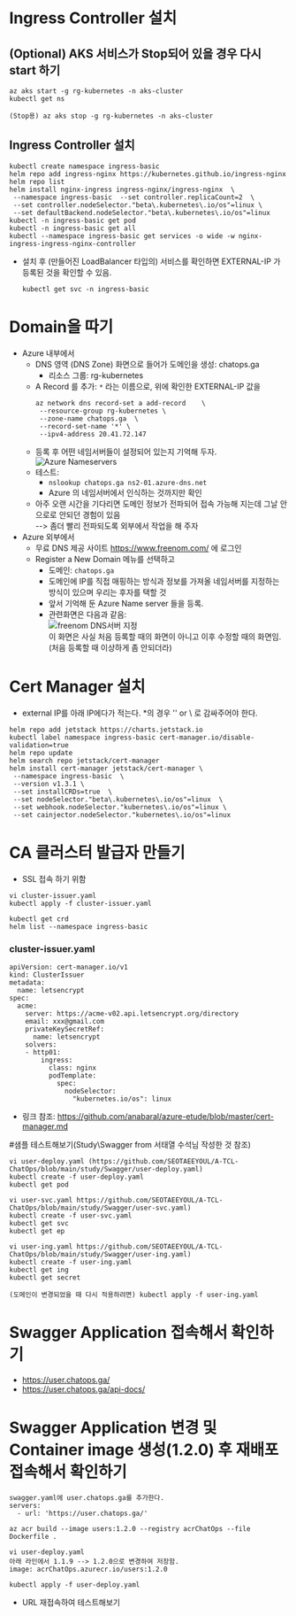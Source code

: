 # Ingress Controller 설치

## (Optional) AKS 서비스가 Stop되어 있을 경우 다시 start 하기
```
az aks start -g rg-kubernetes -n aks-cluster
kubectl get ns

(Stop용) az aks stop -g rg-kubernetes -n aks-cluster
```

## Ingress Controller 설치
```
kubectl create namespace ingress-basic
helm repo add ingress-nginx https://kubernetes.github.io/ingress-nginx
helm repo list
helm install nginx-ingress ingress-nginx/ingress-nginx  \
 --namespace ingress-basic  --set controller.replicaCount=2  \
 --set controller.nodeSelector."beta\.kubernetes\.io/os"=linux \
 --set defaultBackend.nodeSelector."beta\.kubernetes\.io/os"=linux
kubectl -n ingress-basic get pod
kubectl -n ingress-basic get all
kubectl --namespace ingress-basic get services -o wide -w nginx-ingress-ingress-nginx-controller
```
- 설치 후 (만들어진 LoadBalancer 타입의) 서비스를 확인하면 EXTERNAL-IP 가 등록된 것을 확인할 수 있음.
  ```
  kubectl get svc -n ingress-basic
  ```

# Domain을 따기
- Azure 내부에서
  * DNS 영역 (DNS Zone) 화면으로 들어가 도메인을 생성: chatops.ga
    - 리소스 그룹: rg-kubernetes
  * A Record 를 추가: `*` 라는 이름으로, 위에 확인한 EXTERNAL-IP 값을
    ```
    az network dns record-set a add-record    \
     --resource-group rg-kubernetes \
     --zone-name chatops.ga  \
     --record-set-name '*' \
     --ipv4-address 20.41.72.147
    ```
  * 등록 후 어떤 네임서버들이 설정되어 있는지 기억해 두자.  
    ![Azure Nameservers](https://github.com/SEOTAEEYOUL/A-TCL-ChatOps/blob/main/img/azure-dns-nameservers.png)
  * 테스트: 
    - `nslookup chatops.ga ns2-01.azure-dns.net`
    - Azure 의 네임서버에서 인식하는 것까지만 확인
  * 아주 오랜 시간을 기다리면 도메인 정보가 전파되어 접속 가능해 지는데 그날 안으로로 안되던 경험이 있음  
    --> 좀더 빨리 전파되도록 외부에서 작업을 해 주자
- Azure 외부에서
  * 무료 DNS 제공 사이트 https://www.freenom.com/ 에 로그인
  * Register a New Domain 메뉴를 선택하고 
    - 도메인: `chatops.ga`
    - 도메인에 IP를 직접 매핑하는 방식과 정보를 가져올 네임서버를 지정하는 방식이 있으며 우리는 후자를 택할 것
    - 앞서 기억해 둔 Azure Name server 들을 등록.
    - 관련화면은 다음과 같음:  
      ![freenom DNS서버 지정](https://github.com/SEOTAEEYOUL/A-TCL-ChatOps/blob/main/img/freenom-dns-setting-01.png)  
      이 화면은 사실 처음 등록할 때의 화면이 아니고 이후 수정할 때의 화면임. (처음 등록할 때 이상하게 좀 안되더라)

# Cert Manager 설치
 - external IP를 아래 IP에다가 적는다. *의 경우 '' or \ 로 감싸주어야 한다.
```
helm repo add jetstack https://charts.jetstack.io
kubectl label namespace ingress-basic cert-manager.io/disable-validation=true
helm repo update
helm search repo jetstack/cert-manager
helm install cert-manager jetstack/cert-manager \
 --namespace ingress-basic  \
 --version v1.3.1 \
 --set installCRDs=true  \
 --set nodeSelector."beta\.kubernetes\.io/os"=linux  \
 --set webhook.nodeSelector."kubernetes\.io/os"=linux \
 --set cainjector.nodeSelector."kubernetes\.io/os"=linux
```
# CA 클러스터 발급자 만들기
 - SSL 접속 하기 위함
```
vi cluster-issuer.yaml
kubectl apply -f cluster-issuer.yaml

kubectl get crd
helm list --namespace ingress-basic
```
### cluster-issuer.yaml
```
apiVersion: cert-manager.io/v1
kind: ClusterIssuer
metadata:
  name: letsencrypt
spec:
  acme:
    server: https://acme-v02.api.letsencrypt.org/directory
    email: xxx@gmail.com
    privateKeySecretRef:
      name: letsencrypt
    solvers:
    - http01:
        ingress:
          class: nginx
          podTemplate:
            spec:
              nodeSelector:
                "kubernetes.io/os": linux
  ```

 - 링크 참조: https://github.com/anabaral/azure-etude/blob/master/cert-manager.md

#샘플 테스트해보기(Study\Swagger from 서태열 수석님 작성한 것 참조)
```
vi user-deploy.yaml (https://github.com/SEOTAEEYOUL/A-TCL-ChatOps/blob/main/study/Swagger/user-deploy.yaml)
kubectl create -f user-deploy.yaml
kubectl get pod

vi user-svc.yaml https://github.com/SEOTAEEYOUL/A-TCL-ChatOps/blob/main/study/Swagger/user-svc.yaml)
kubectl create -f user-svc.yaml
kubectl get svc
kubectl get ep

vi user-ing.yaml https://github.com/SEOTAEEYOUL/A-TCL-ChatOps/blob/main/study/Swagger/user-ing.yaml)
kubectl create -f user-ing.yaml
kubectl get ing
kubectl get secret

(도메인이 변경되었을 때 다시 적용하려면) kubectl apply -f user-ing.yaml
```

# Swagger Application 접속해서 확인하기
 - https://user.chatops.ga/
 - https://user.chatops.ga/api-docs/

# Swagger Application 변경 및 Container image 생성(1.2.0) 후 재배포 접속해서 확인하기
```
swagger.yaml에 user.chatops.ga를 추가한다.
servers:
  - url: 'https://user.chatops.ga/'

az acr build --image users:1.2.0 --registry acrChatOps --file Dockerfile .

vi user-deploy.yaml
아래 라인에서 1.1.9 --> 1.2.0으로 변경하여 저장함.
image: acrChatOps.azurecr.io/users:1.2.0

kubectl apply -f user-deploy.yaml
```

- URL 재접속하여 테스트해보기
